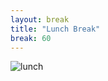 ```yaml
---
layout: break
title: "Lunch Break"
break: 60
---
```


![lunch](https://img.freepik.com/premium-vector/lunch-time-lettering-with-cartoon-food-characters_74102-2122.jpg?w=2000)
